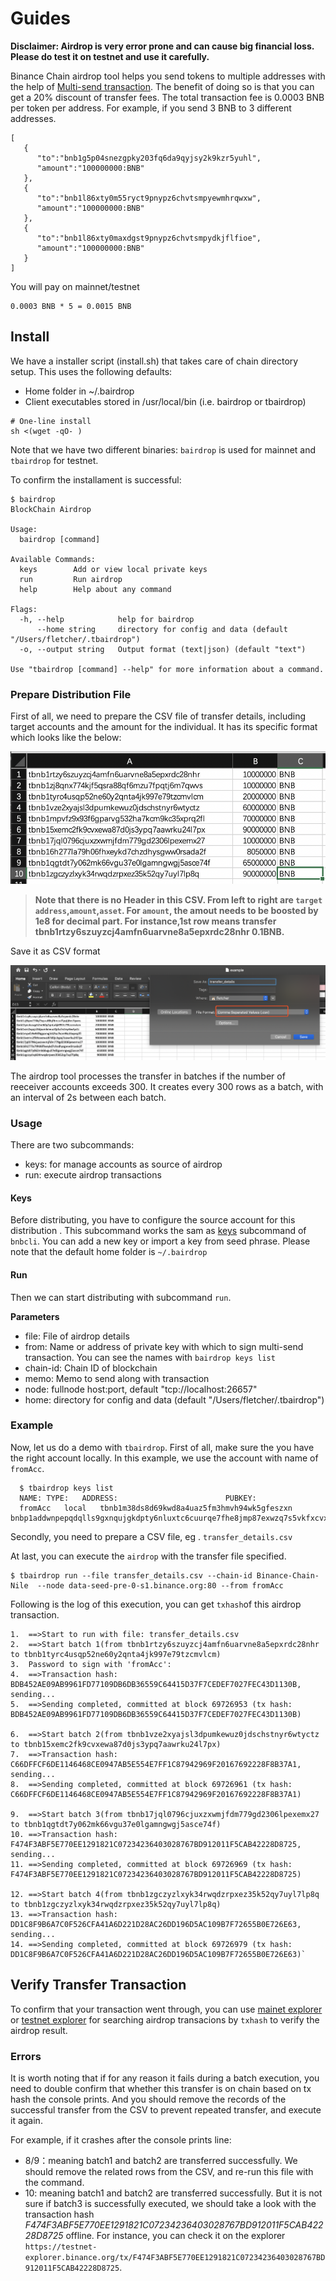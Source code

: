 # Guides

**Disclaimer: Airdrop is very error prone and can cause big financial loss. Please do test it on testnet and use it carefully.**

Binance Chain airdrop tool helps you send tokens to multiple addresses with the help of [Multi-send transaction](https://docs.binance.org/transfer.html#multi-send). The benefit of doing so is that you can get a 20% discount of transfer fees. The total transaction fee is 0.0003 BNB per token per address. For example, if you send 3 BNB  to 3 different addresses.

```
[
   {
      "to":"bnb1g5p04snezgpky203fq6da9qyjsy2k9kzr5yuhl",
      "amount":"100000000:BNB"
   },
   {
      "to":"bnb1l86xty0m55ryct9pnypz6chvtsmpyewmhrqwxw",
      "amount":"100000000:BNB"
   },
   {
      "to":"bnb1l86xty0maxdgst9pnypz6chvtsmpydkjflfioe",
      "amount":"100000000:BNB"
   }
]
```

You will pay on mainnet/testnet

```
0.0003 BNB * 5 = 0.0015 BNB
```



## Install

We have a installer script (install.sh) that takes care of chain directory setup. This uses the following defaults:

* Home folder in ~/.bairdrop
* Client executables stored in /usr/local/bin (i.e. bairdrop or tbairdrop)
```
# One-line install
sh <(wget -qO- )
```
Note that we have two different binaries: `bairdrop` is used for mainnet and `tbairdrop` for testnet. 

To confirm the installament is successful: 
```
$ bairdrop
BlockChain Airdrop

Usage:
  bairdrop [command]

Available Commands:
  keys        Add or view local private keys
  run         Run airdrop
  help        Help about any command

Flags:
  -h, --help            help for bairdrop
      --home string     directory for config and data (default "/Users/fletcher/.tbairdrop")
  -o, --output string   Output format (text|json) (default "text")

Use "tbairdrop [command] --help" for more information about a command.
```

### Prepare Distribution File 
First of all, we need to prepare the CSV file of transfer details, including target accounts and the amount for the individual. It has its specific format which looks like the below:

![transfer_details.csv](./assets/transfer_example.png?raw=true "example")

>**Note that there is no Header in this CSV. From left to right are `target address`,`amount`,`asset`. For `amount`, the amout needs to be boosted by 1e8 for decimal part. For instance,1st row means transfer tbnb1rtzy6szuyzcj4amfn6uarvne8a5epxrdc28nhr 0.1BNB.**

Save it as CSV format

![save](./assets/transfer_save.png?raw=true "save")

The airdrop tool processes the transfer in batches if the number of reeceiver accounts exceeds 300. It creates every 300 rows as a batch, with an interval of 2s between each batch.

### Usage
There are two subcommands:
* keys: for manage accounts as source of airdrop
* run: execute airdrop transactions

#### Keys
Before distributing, you have to configure the source account for this distribution . This subcommand works the sam as [keys](https://docs.binance.org/keys.html) subcommand of `bnbcli`. You can add a new key or import a key from seed phrase. Please note that the default home folder is `~/.bairdrop`

#### Run
Then we can start distributing with subcommand `run`.

**Parameters**
* file:  File of airdrop details
* from: Name or address of private key with which to sign multi-send transaction. You can see the names with `bairdrop keys list`
* chain-id:  Chain ID of blockchain
* memo:  Memo to send along with transaction
* node: fullnode host:port,  default "tcp://localhost:26657"
* home: directory for config and data (default "/Users/fletcher/.tbairdrop")


### Example

Now, let us do a demo with `tbairdrop`. First of all, make sure the you have the right account locally. In this example, we use the account with name of `fromAcc`. 

```
  $ tbairdrop keys list
  NAME:	TYPE:	ADDRESS:						PUBKEY:
  fromAcc	local	tbnb1m38ds8d69kwd8a4uaz5fm3hmvh94wk5gfeszxn	bnbp1addwnpepqdqlls9gxnqujgkdpty6nluxtc6cuurqe7fhe8jmp87exwzq7s5vkfxcvxk
```
Secondly, you need to prepare a CSV file, eg . `transfer_details.csv`

At last, you can execute the `airdrop` with the transfer file specified.
```
$ tbairdrop run --file transfer_details.csv --chain-id Binance-Chain-Nile  --node data-seed-pre-0-s1.binance.org:80 --from fromAcc
```

Following is the log of this execution, you can get `txhash`of this airdrop transaction. 

```
1.  ==>Start to run with file: transfer_details.csv
2.  ==>Start batch 1(from tbnb1rtzy6szuyzcj4amfn6uarvne8a5epxrdc28nhr to tbnb1tyrc4usqp52ne60y2qnta4jk997e79tzcmvlcm)
3.  Password to sign with 'fromAcc':
4.  ==>Transaction hash: BDB452AE09AB9961FD77109DB6DB36559C64415D37F7CEDEF7027FEC43D1130B, sending...
5.  ==>Sending completed, committed at block 69726953 (tx hash: BDB452AE09AB9961FD77109DB6DB36559C64415D37F7CEDEF7027FEC43D1130B)

6.  ==>Start batch 2(from tbnb1vze2xyajsl3dpumkewuz0jdschstnyr6wtyctz to tbnb15xemc2fk9cvxewa87d0js3ypq7aawrku24l7px)
7.  ==>Transaction hash: C66DFFCF6DE1146468CE0947AB5E554E7FF1C87942969F20167692228F8B37A1, sending...
8.  ==>Sending completed, committed at block 69726961 (tx hash: C66DFFCF6DE1146468CE0947AB5E554E7FF1C87942969F20167692228F8B37A1)

9.  ==>Start batch 3(from tbnb17jql0796cjuxzxwmjfdm779gd2306lpexemx27 to tbnb1qgtdt7y062mk66vgu37e0lgamngwgj5asce74f)
10. ==>Transaction hash: F474F3ABF5E770EE1291821C07234236403028767BD912011F5CAB42228D8725, sending...
11. ==>Sending completed, committed at block 69726969 (tx hash: F474F3ABF5E770EE1291821C07234236403028767BD912011F5CAB42228D8725)

12. ==>Start batch 4(from tbnb1zgczyzlxyk34rwqdzrpxez35k52qy7uyl7lp8q to tbnb1zgczyzlxyk34rwqdzrpxez35k52qy7uyl7lp8q)
13. ==>Transaction hash: DD1C8F9B6A7C0F526CFA41A6D221D28AC26DD196D5AC109B7F72655B0E726E63, sending...
14. ==>Sending completed, committed at block 69726979 (tx hash: DD1C8F9B6A7C0F526CFA41A6D221D28AC26DD196D5AC109B7F72655B0E726E63)`
```
## Verify Transfer Transaction

To confirm that your transaction went through, you can use [mainet explorer](https://explorer.binance.org/) or [testnet explorer](https://testnet-explorer.binance.org/) for searching airdrop transacions by `txhash` to verify the airdrop result. 

### Errors
It is worth noting that if for any reason it fails during a batch execution, you need to double confirm that whether this transfer is on chain based on tx hash the console prints. And you should remove the records of the successful transfer from the CSV to prevent repeated transfer, and execute it again.

For example, if it crashes after the console prints line:
+ 8/9：meaning batch1 and batch2 are transferred successfully. We should remove the related rows from the CSV, and re-run this file with the command.
+ 10: meaning batch1 and batch2 are transferred successfully. But it is not sure if batch3 is successfully executed, we should take a look with the transaction hash *F474F3ABF5E770EE1291821C07234236403028767BD912011F5CAB42228D8725* offline. For instance, you can check it on the explorer `https://testnet-explorer.binance.org/tx/F474F3ABF5E770EE1291821C07234236403028767BD912011F5CAB42228D8725`. 



